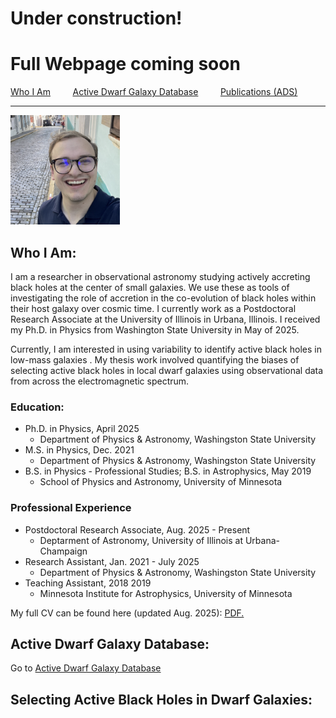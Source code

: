 # Under construction! 
# Full Webpage coming soon

[Who I Am](#who-i-am)  &nbsp;  &nbsp;   &nbsp;  &nbsp;  [Active Dwarf Galaxy Database](project-adgd.md) &nbsp;  &nbsp;   &nbsp;  &nbsp; [Publications (ADS)](https://ui.adsabs.harvard.edu/search/fq=%7B!type%3Daqp%20v%3D%24fq_database%7D&fq_database=(database%3Aastronomy%20OR%20database%3Aphysics)&p_=0&q=author%3A%22Wasleske%2C%20Erik%20J.%22&sort=date%20desc%2C%20bibcode%20desc)

---

<img src="/images/ejw_headshot.png" width="175">


## Who I Am:
I am a researcher in observational astronomy studying actively accreting black holes at the center of small galaxies. We use these as tools of investigating  the role of accretion in the co-evolution of black holes within their host galaxy over cosmic time. I currently work as a Postdoctoral Research Associate at the University of Illinois in Urbana, Illinois. I received my Ph.D. in Physics from Washington State University in May of 2025.

Currently, I am interested in using variability to identify active black holes in low-mass galaxies . My thesis work involved quantifying the biases of selecting active black holes in local dwarf galaxies using observational data from across the electromagnetic spectrum.

### Education:
  + Ph.D. in Physics, April 2025
    + Department of Physics & Astronomy, Washingston State University
  + M.S. in Physics, Dec. 2021
    + Department of Physics & Astronomy, Washingston State University
  + B.S. in Physics - Professional Studies; B.S. in Astrophysics, May 2019
    + School of Physics and Astronomy, University of Minnesota

### Professional Experience
  + Postdoctoral Research Associate, Aug. 2025 - Present
    + Deptarment of Astronomy, University of Illinois at Urbana-Champaign
  + Research Assistant, Jan. 2021 - July 2025
    + Department of Physics & Astronomy, Washingston State University
  + Teaching Assistant, 2018 2019
    + Minnesota Institute for Astrophysics, University of Minnesota

My full CV can be found here (updated Aug. 2025): <a href="/CV_v2.pdf" target="_blank">PDF.</a>

## Active Dwarf Galaxy Database:
Go to [Active Dwarf Galaxy Database](project-adgd.md)



## Selecting Active Black Holes in Dwarf Galaxies:

